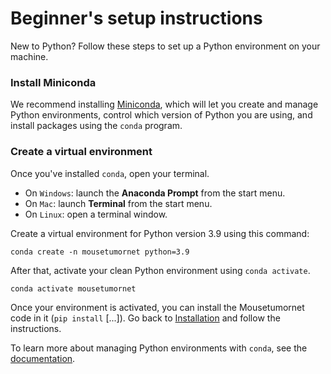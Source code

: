 # Beginner's setup instructions

New to Python? Follow these steps to set up a Python environment on your machine.

### Install Miniconda

We recommend installing [Miniconda](), which will let you create and manage Python environments,  control which version of Python you are using, and install packages using the `conda` program.

### Create a virtual environment

Once you've installed `conda`, open your terminal.
- On `Windows`: launch the **Anaconda Prompt** from the start menu.
- On `Mac`: launch **Terminal** from the start menu.
- On `Linux`: open a terminal window. 

Create a virtual environment for Python version 3.9 using this command:

```
conda create -n mousetumornet python=3.9
```

After that, activate your clean Python environment using `conda activate`.

```
conda activate mousetumornet
```

Once your environment is activated, you can install the Mousetumornet code in it (`pip install` [...]). Go back to [Installation](../README.md#installation) and follow the instructions.

To learn more about managing Python environments with `conda`, see the [documentation](https://docs.conda.io/projects/conda/en/latest/user-guide/tasks/manage-environments.html).